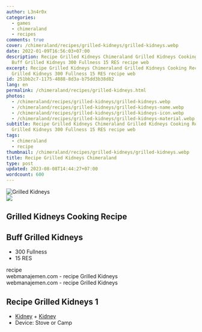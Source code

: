 ```yaml
---
author: L3n4r0x
categories:
  - games
  - chimeraland
  - recipes
comments: true
cover: /chimeraland/recipes/grilled-kidneys/grilled-kidneys.webp
date: 2022-01-09T16:56:03+07:00
description: Recipe Grilled Kidneys Chimeraland Grilled Kidneys Cooking Recipe
  Buff Grilled Kidneys 300 Fullness 15 RES recipe web
excerpt: Recipe Grilled Kidneys Chimeraland Grilled Kidneys Cooking Recipe Buff
  Grilled Kidneys 300 Fullness 15 RES recipe web
id: 251bb2c7-1175-4888-8d3a-b75dd3b38d82
lang: en
permalink: /chimeraland/recipes/grilled-kidneys.html
photos:
  - /chimeraland/recipes/grilled-kidneys/grilled-kidneys.webp
  - /chimeraland/recipes/grilled-kidneys/grilled-kidneys-name.webp
  - /chimeraland/recipes/grilled-kidneys/grilled-kidneys-icon.webp
  - /chimeraland/recipes/grilled-kidneys/grilled-kidneys-material.webp
subtitle: Recipe Grilled Kidneys Chimeraland Grilled Kidneys Cooking Recipe Buff
  Grilled Kidneys 300 Fullness 15 RES recipe web
tags:
  - chimeraland
  - recipe
thumbnail: /chimeraland/recipes/grilled-kidneys/grilled-kidneys.webp
title: Recipe Grilled Kidneys Chimeraland
type: post
updated: 2023-08-08T14:44:27+07:00
wordcount: 600
---
```


<link
  rel="stylesheet"
  href="https://rawcdn.githack.com/dimaslanjaka/Web-Manajemen/870a349/css/bootstrap-5-3-0-alpha3-wrapper.css"
/>
<section id="bootstrap-wrapper">
  <div data-bs-theme="dark">
    <div class="card mb-2">
      <div class="card-body">
        <div class="row g-0">
          <div class="col-sm-4 position-relative mb-2">
            <img
              src="https://www.webmanajemen.com/chimeraland/recipes/grilled-kidneys/grilled-kidneys-material.webp"
              class="card-img fit-cover w-100 h-100"
              alt="Grilled Kidneys"
              data-fancybox="true"
            />
          </div>
          <div class="col-sm-8 mb-2">
            <div class="card-body">
              <div class="d-flex flex-row align-items-center mb-3">
                <img
                  class="d-inline-block me-2"
                  src="https://www.webmanajemen.com/chimeraland/recipes/grilled-kidneys/grilled-kidneys-icon.webp"
                  width="auto"
                  height="auto"
                  style="vertical-align: middle"
                />
                <h2 class="fs-5">Grilled Kidneys Cooking Recipe</h2>
              </div>
              <h2 class="card-title fs-5">Buff Grilled Kidneys</h2>
              <div class="card-text">
                <ul>
                  <li>300 Fullness</li>
                  <li>15 RES</li>
                </ul>
              </div>
              <span class="badge rounded-pill">recipe</span>
            </div>
            <div class="card-footer text-end text-muted mt-auto">
              webmanajemen.com - recipe Grilled Kidneys
            </div>
          </div>
        </div>
      </div>
      <div class="card-footer text-end text-muted">
        webmanajemen.com - recipe Grilled Kidneys
      </div>
    </div>
    <div class="row mb-2">
      <div class="col-12 col-lg-6 recipe-item mb-2">
        <div class="card">
          <div class="card-body">
            <h2 class="card-title fs-5">Recipe Grilled Kidneys 1</h2>
            <div class="card-text">
              <ul>
                <li>
                  <a
                    class="text-decoration-none text-primary"
                    href="/chimeraland/materials/kidney.html"
                    >Kidney</a
                  ><span> + </span
                  ><a
                    class="text-decoration-none text-primary"
                    href="/chimeraland/materials/kidney.html"
                    >Kidney</a
                  >
                </li>
                <li>Device: Stove or Camp</li>
              </ul>
            </div>
          </div>
        </div>
      </div>
    </div>
  </div>
</section>